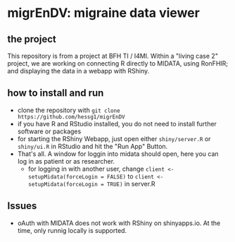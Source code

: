 # migrEnDV: migraine data viewer
## the project
This repository is from a project at BFH TI / I4MI.
Within a "living case 2" project, we are working on connecting R directly to MIDATA, using RonFHIR; and displaying the data in a webapp with RShiny.

## how to install and run
- clone the repository with `git clone https://github.com/hessg1/migrEnDV`
- if you have R and RStudio installed, you do not need to install further software or packages
- for starting the RShiny Webapp, just open either `shiny/server.R` or `shiny/ui.R` in RStudio and hit the "Run App" Button.
- That's all. A window for loggin into midata should open, here you can log in as patient or as researcher.
  - for logging in with another user, change `client <- setupMidata(forceLogin = FALSE)` to `client <- setupMidata(forceLogin = TRUE)` in server.R

## Issues
- oAuth with MIDATA does not work with RShiny on shinyapps.io. At the time, only runnig locally is supported.